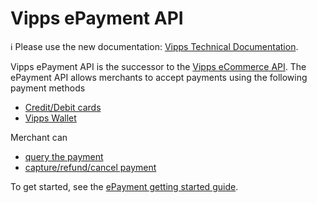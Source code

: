 <!-- START_METADATA
---
title: Introduction
sidebar_position: 1
hide_table_of_contents: true
pagination_next: null
pagination_prev: null
---
END_METADATA -->

# Vipps ePayment API

<!-- START_COMMENT -->

ℹ️ Please use the new documentation:
[Vipps Technical Documentation](https://vippsas.github.io/vipps-developer-docs/docs/APIs/epayment-api).

<!-- END_COMMENT -->

Vipps ePayment API is the successor to the [Vipps eCommerce API](https://vippsas.github.io/vipps-developer-docs/docs/APIs/ecom-api).
The ePayment API allows merchants to accept payments using the following payment methods

* [Credit/Debit cards](/features/card-payments.md)
* [Vipps Wallet](/features/user-flow.md)

Merchant can 
* [query the payment](/queries/README.md)
* [capture/refund/cancel payment](/modifications/README.md)

To get started, see the [ePayment getting started guide](getting-started.md).